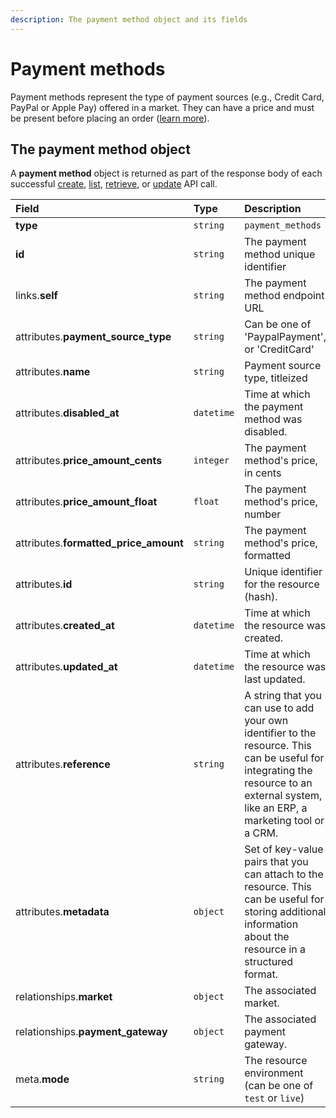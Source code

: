 ```yaml
---
description: The payment method object and its fields
---
```


# Payment methods

Payment methods represent the type of payment sources \(e.g., Credit Card, PayPal or Apple Pay\) offered in a market. They can have a price and must be present before placing an order \([learn more](https://commercelayer.io/glossary/payment_method/)\).

## The payment method object

A **payment method** object is returned as part of the response body of each successful [create](https://docs.commercelayer.io/resources/payment_methods/create_payment_method), [list](https://docs.commercelayer.io/resources/payment_methods/list_payment_methods), [retrieve](https://docs.commercelayer.io/resources/payment_methods/retrieve_payment_method), or [update](https://docs.commercelayer.io/resources/payment_methods/update_payment_method) API call.

| Field | Type | Description |
| :--- | :--- | :--- |
| **type** | `string` | `payment_methods` |
| **id** | `string` | The payment method unique identifier |
| links.**self** | `string` | The payment method endpoint URL |
| attributes.**payment\_source\_type** | `string` | Can be one of 'PaypalPayment', or 'CreditCard' |
| attributes.**name** | `string` | Payment source type, titleized |
| attributes.**disabled\_at** | `datetime` | Time at which the payment method was disabled. |
| attributes.**price\_amount\_cents** | `integer` | The payment method's price, in cents |
| attributes.**price\_amount\_float** | `float` | The payment method's price, number |
| attributes.**formatted\_price\_amount** | `string` | The payment method's price, formatted |
| attributes.**id** | `string` | Unique identifier for the resource \(hash\). |
| attributes.**created\_at** | `datetime` | Time at which the resource was created. |
| attributes.**updated\_at** | `datetime` | Time at which the resource was last updated. |
| attributes.**reference** | `string` | A string that you can use to add your own identifier to the resource. This can be useful for integrating the resource to an external system, like an ERP, a marketing tool or a CRM. |
| attributes.**metadata** | `object` | Set of key-value pairs that you can attach to the resource. This can be useful for storing additional information about the resource in a structured format. |
| relationships.**market** | `object` | The associated market. |
| relationships.**payment\_gateway** | `object` | The associated payment gateway. |
| meta.**mode** | `string` | The resource environment \(can be one of `test` or `live`\) |

